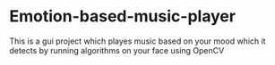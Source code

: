 # Emotion-based-music-player
This is a gui project which playes music based on your mood which it detects by running algorithms on your face using OpenCV 
